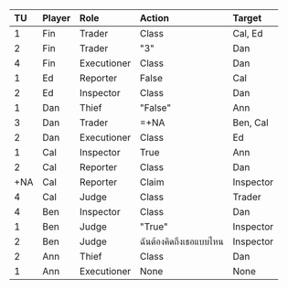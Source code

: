 | TU  | Player | Role        | Action                 | Target     |
| :---| :------| :-----------| :----------------------| :--------- |
| 1   | Fin    | Trader      | Class                  | Cal, Ed    |
| 2   | Fin    | Trader      | "3"                    | Dan        |
| 4   | Fin    | Executioner | Class                  | Dan        |
| 1   | Ed     | Reporter    | False                  | Cal        |
| 2   | Ed     | Inspector   | Class                  | Dan        |
| 1   | Dan    | Thief       | "False"                | Ann        |
| 3   | Dan    | Trader      | =+NA                   | Ben, Cal   |
| 2   | Dan    | Executioner | Class                  | Ed         |
| 1   | Cal    | Inspector   | True                   | Ann        |
| 2   | Cal    | Reporter    | Class                  | Dan        |
| +NA | Cal    | Reporter    | Claim                  | Inspector  |
| 4   | Cal    | Judge       | Class                  | Trader     |
| 4   | Ben    | Inspector   | Class                  | Dan        |
| 1   | Ben    | Judge       | "True"                 | Inspector  |
| 2   | Ben    | Judge       | ฉันต้องคิดถึงเธอแบบไหน | Inspector  |
| 2   | Ann    | Thief       | Class                  | Dan        |
| 1   | Ann    | Executioner | None                   | None       |